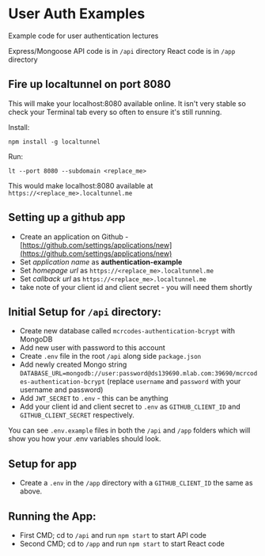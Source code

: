 # User Auth Examples

Example code for user authentication lectures

Express/Mongoose API code is in `/api` directory
React code is in `/app` directory

## Fire up localtunnel on port 8080

This will make your localhost:8080 available online. It isn't very stable so check your Terminal tab every so often to ensure it's still running.

Install:

```
npm install -g localtunnel
```

Run:

```
lt --port 8080 --subdomain <replace_me>
```

This would make localhost:8080 available at `https://<replace_me>.localtunnel.me`

## Setting up a github app
- Create an application on Github - [https://github.com/settings/applications/new](https://github.com/settings/applications/new)
- Set *application name* as **authentication-example**
- Set *homepage url* as `https://<replace_me>.localtunnel.me`
- Set *callback url* as `https://<replace_me>.localtunnel.me`
- take note of your client id and client secret - you will need them shortly

## Initial Setup for `/api` directory:
- Create new database called `mcrcodes-authentication-bcrypt` with MongoDB
- Add new user with password to this account
- Create `.env` file in the root `/api` along side `package.json`
- Add newly created Mongo string `DATABASE_URL=mongodb://user:password@ds139690.mlab.com:39690/mcrcodes-authentication-bcrypt` (replace `username` and `password` with your username and password)
- Add `JWT_SECRET` to `.env` - this can be anything
- Add your client id and client secret to `.env` as `GITHUB_CLIENT_ID` and `GITHUB_CLIENT_SECRET` respectively.

You can see `.env.example` files in both the `/api` and `/app` folders which will show you how your .env variables should look.

## Setup for app
- Create a `.env` in the `/app` directory with a `GITHUB_CLIENT_ID` the same as above.

## Running the App:
- First CMD; cd to `/api` and run `npm start` to start API code
- Second CMD; cd to `/app` and run `npm start` to start React code
